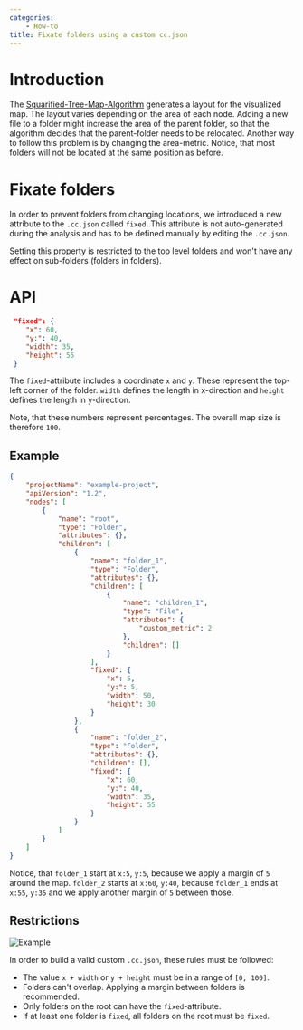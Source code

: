 ```yaml
---
categories:
    - How-to
title: Fixate folders using a custom cc.json
---
```


# Introduction

The [Squarified-Tree-Map-Algorithm](https://www.win.tue.nl/~vanwijk/stm.pdf) generates a layout for the visualized map.
The layout varies depending on the area of each node. Adding a new file to a folder might increase the area of the parent folder,
so that the algorithm decides that the parent-folder needs to be relocated. Another way to follow this problem is by changing the area-metric.
Notice, that most folders will not be located at the same position as before.

# Fixate folders

In order to prevent folders from changing locations, we introduced a new attribute to the `.cc.json` called `fixed`.
This attribute is not auto-generated during the analysis and has to be defined manually by editing the `.cc.json`.

Setting this property is restricted to the top level folders and won't have any effect on sub-folders (folders in folders).

# API

```json
 "fixed": {
    "x": 60,
    "y:": 40,
    "width": 35,
    "height": 55
 }
```

The `fixed`-attribute includes a coordinate `x` and `y`. These represent the top-left corner of the folder. `width`
defines the length in x-direction and `height` defines the length in y-direction.

Note, that these numbers represent percentages. The overall map size is therefore `100`.

## Example

```json
{
	"projectName": "example-project",
	"apiVersion": "1.2",
	"nodes": [
		{
			"name": "root",
			"type": "Folder",
			"attributes": {},
			"children": [
				{
					"name": "folder_1",
					"type": "Folder",
					"attributes": {},
					"children": [
						{
							"name": "children_1",
							"type": "File",
							"attributes": {
								"custom_metric": 2
							},
							"children": []
						}
					],
					"fixed": {
						"x": 5,
						"y:": 5,
						"width": 50,
						"height": 30
					}
				},
				{
					"name": "folder_2",
					"type": "Folder",
					"attributes": {},
					"children": [],
					"fixed": {
						"x": 60,
						"y:": 40,
						"width": 35,
						"height": 55
					}
				}
			]
		}
	]
}
```

Notice, that `folder_1` start at `x:5`, `y:5`, because we apply a margin of `5` around the map.
`folder_2` starts at `x:60`, `y:40`, because `folder_1` ends at `x:55`, `y:35` and we apply another margin of `5` between those.

## Restrictions

![Example]({{site.baseurl}}/assets/images/posts/how-to/fixate-folders/fixate-folder-example.jpg)

In order to build a valid custom `.cc.json`, these rules must be followed:

-   The value `x + width` or `y + height` must be in a range of `[0, 100]`.
-   Folders can't overlap. Applying a margin between folders is recommended.
-   Only folders on the root can have the `fixed`-attribute.
-   If at least one folder is `fixed`, all folders on the root must be `fixed`.
